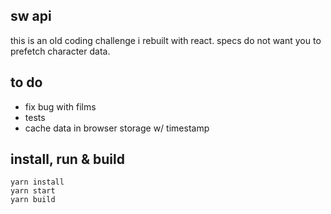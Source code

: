 ## sw api
this is an old coding challenge i rebuilt with react. specs do not want you to prefetch character data.

## to do
- fix bug with films
- tests
- cache data in browser storage w/ timestamp

## install, run & build
```
yarn install
yarn start
yarn build
```
